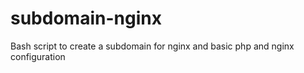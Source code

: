 # subdomain-nginx
Bash script to create a subdomain for nginx and basic php and nginx configuration
